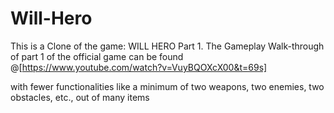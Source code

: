 # Will-Hero

This is a Clone of the game: WILL HERO Part 1. The Gameplay Walk-through of part 1 of the official game can be found @[https://www.youtube.com/watch?v=VuyBQOXcX00&t=69s]

with fewer functionalities like a minimum of two weapons, two enemies, two obstacles, etc., out of many items
